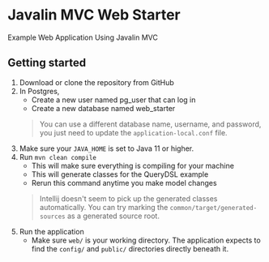 # Javalin MVC Web Starter
Example Web Application Using Javalin MVC

## Getting started
1. Download or clone the repository from GitHub
2. In Postgres, 
   * Create a new user named pg_user that can log in
   * Create a new database named web_starter
   > You can use a different database name, username, and password, you just need to update the `application-local.conf` file.
3. Make sure your `JAVA_HOME` is set to Java 11 or higher.
4. Run `mvn clean compile`
    * This will make sure everything is compiling for your machine
    * This will generate classes for the QueryDSL example
    * Rerun this command anytime you make model changes
   > Intellij doesn't seem to pick up the generated classes automatically. You can try marking the `common/target/generated-sources` as a generated source root.
5. Run the application
   * Make sure `web/` is your working directory. The application expects to find the `config/` and `public/` directories directly beneath it.
